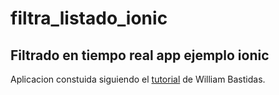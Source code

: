 # filtra_listado_ionic
Filtrado en tiempo real app ejemplo ionic
------------
Aplicacion constuida siguiendo el [tutorial](https://medium.com/williambastidasblog/filtrar-lista-de-alto-rendimiento-en-ionic-2-y-3-c0c818a633f5) de William Bastidas.

